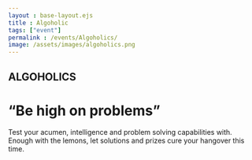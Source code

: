 ```yaml
---
layout : base-layout.ejs
title : Algoholic
tags: ["event"]
permalink : /events/Algoholics/
image: /assets/images/algoholics.png
---
```


## ALGOHOLICS
# “Be high on problems”

Test your acumen, intelligence and problem solving capabilities with.
Enough with the lemons, let solutions and prizes cure your hangover this time.